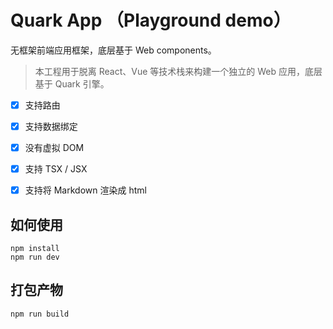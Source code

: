 # Quark App （Playground demo）

无框架前端应用框架，底层基于 Web components。

> 本工程用于脱离 React、Vue 等技术栈来构建一个独立的 Web 应用，底层基于 Quark 引擎。


- [x] 支持路由
- [x] 支持数据绑定
- [x] 没有虚拟 DOM
- [x] 支持 TSX / JSX
- [x] 支持将 Markdown 渲染成 html


## 如何使用

```
npm install
npm run dev
```

## 打包产物

```
npm run build
```
